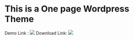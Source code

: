 # This is a One page Wordpress Theme

Demo Link : [<img src="https://0.s3.envato.com/files/192487461/demo_button.png">](https://mortuzahossain.github.io/tust----WP-theme/)
Download Link: [<img src="http://www.freeiconspng.com/uploads/downloading-png-22.png">](http://google.com.au/)
